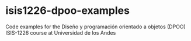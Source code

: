 # isis1226-dpoo-examples
Code examples for the Diseño y programación orientado a objetos (DPOO) ISIS-1226 course at Universidad de los Andes
